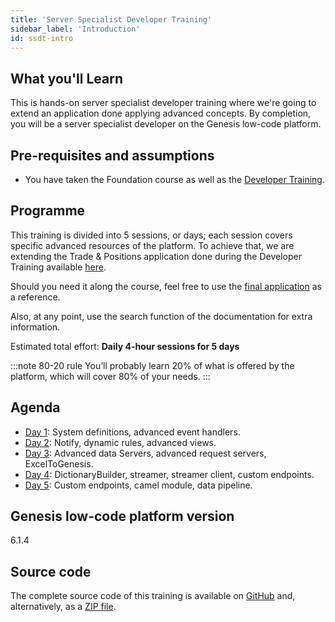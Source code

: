 ```yaml
---
title: 'Server Specialist Developer Training'
sidebar_label: 'Introduction'
id: ssdt-intro
---
```


## What you'll Learn​

This is hands-on server specialist developer training where we're going to extend an application done applying advanced concepts. By completion, you will be a server specialist developer on the Genesis low-code platform.

## Pre-requisites and assumptions

- You have taken the Foundation course as well as the [Developer Training](/getting-started/developer-training/training-intro/).


## Programme

This training is divided into 5 sessions, or days; each session covers specific advanced resources of the platform. To achieve that, we are extending the  Trade & Positions application done during the Developer Training available [here](https://github.com/genesiscommunitysuccess/devtraining-gama).

Should you need it along the course, feel free to use the [final application](https://github.com/genesiscommunitysuccess/devtraining-gama-server-spc) as a reference.

Also, at any point, use the search function of the documentation for extra information.

Estimated total effort: <b>Daily 4-hour sessions for 5 days</b>

:::note 80-20 rule
You’ll probably learn 20% of what is offered ​by the platform​, which will cover 80% of your needs.
:::

## Agenda

- [Day 1](/getting-started/server_training/01_ssdt-day1/): System definitions, advanced event handlers.
- [Day 2](/getting-started/server_training/01_ssdt-day2/): Notify, dynamic rules, advanced views.
- [Day 3](/getting-started/server_training/03_ssdt-day3/): Advanced data Servers, advanced request servers, ExcelToGenesis.
- [Day 4](/getting-started/server_training/04_ssdt-day4/): DictionaryBuilder, streamer, streamer client, custom endpoints.
- [Day 5](/getting-started/server_training/05_ssdt-day5/): Custom endpoints, camel module, data pipeline​.

## Genesis low-code platform version
6.1.4

## Source code
The complete source code of this training is available 
on [GitHub](https://github.com/genesiscommunitysuccess/devtraining-gama-server-specialist) and, alternatively, as a [ZIP file](https://genesisglobal.jfrog.io/artifactory/community-uploads/devtraining-gama-server-specialist.zip).